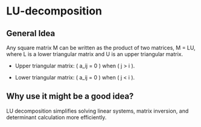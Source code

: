 # LU-decomposition

## General Idea
Any square matrix M can be written as the product of two matrices, M = LU, where L is a lower triangular matrix and U is an upper triangular matrix.

- Upper triangular matrix: \( a_ij = 0 \) when \( j > i \).

- Lower triangular matrix: \( a_ij = 0 \) when \( j < i \).

## Why use it might be a good idea?
LU decomposition simplifies solving linear systems, matrix inversion, and determinant calculation more efficiently.
